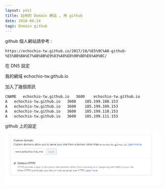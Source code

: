 ```yaml
---
layout: post
title: 註冊的 Domain 網站 , 用 github
date: 2018-06-14
tags: Domain github
---
```


github 個人網站請參考 :

```
https://echochio-tw.github.io/2017/10/%E5%9C%A8-github-%E5%BB%BA%E7%AB%8B%E9%83%A8%E8%90%BD%E6%A0%BC/
```

在 DNS 設定 

我的網域 echochio-tw.github.io

加入了幾個資訊

```
CNAME	echochio-tw.github.io	3600	echochio-tw.github.io	
A	echochio-tw.github.io	3600	185.199.108.153	
A	echochio-tw.github.io	3600	185.199.109.153	
A	echochio-tw.github.io	3600	185.199.110.153	
A	echochio-tw.github.io	3600	185.199.111.153
```

github 上的設定

<img src="/images/posts/domain/p1.png">
